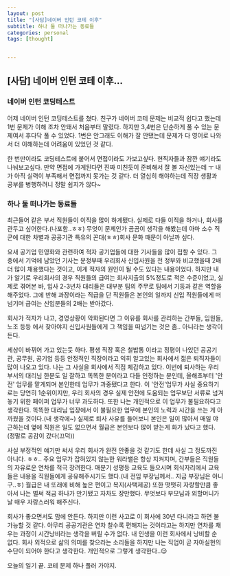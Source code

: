 ```yaml
---
layout: post
title: "[사담]네이버 인턴 코테 이후"
subtitle: 하나 둘 떠나가는 동료들
categories: personal
tags: [thought]


---
```




## [사담] 네이버 인턴 코테 이후...

### 네이버 인턴 코딩테스트

어제 네이버 인턴 코딩테스트를 쳤다. 친구가 네이버 코테 문제는 비교적 쉽다고 했는데 1번 문제가 이해 조차 안돼서 처음부터 말렸다. 하지만 3,4번은 단순하게 풀 수 있는 문제여서 후다닥 풀 수 있었다. 1번은 안그래도 이해가 잘 안됐는데 문제가 다 영어로 나와서 더 이해하는데 어려움이 있었던 것 같다.

한 번만이라도 코딩테스트에 붙어서 면접이라도 가보고싶다. 현직자들과 잠깐 얘기라도 나눠보고싶다. 만약 면접에 가게된다면 진짜 미친듯이 준비해서 잘 볼 자신있는데 ㅜ 내가 아직 실력이 부족해서 면접까지 못가는 것 같다. 더 열심히 해야하는데 직장 생활과 공부를 병행하려니 정말 쉽지가 않다~

### 하나 둘 떠나가는 동료들

최근들어 같은 부서 직원들이 이직을 많이 하게됐다. 실제로 다들 이직을 하거나, 회사를 관두고 싶어한다.(나포함..ㅎㅎ) 무엇이 문제인가 곰곰이 생각을 해봤는데 아마 소수 직군에 대한 차별과 공공기관 특유의 꼰대(ㅎㅎ)회사 문화 때문이 아닐까 싶다.

요새 공기업 민영화와 관련하여 적자 공기업들에 대한 기사들을 많이 접할 수 있다. 그 중에서 기억에 남았던 기사는 문정부때 우리회사 신입사원을 전 정부와 비교했을때 2배 더 많이 채용했다는 것이고, 이게 적자의 원인이 될 수도 있다는 내용이었다. 하지만 내가 알기로 우리회사의 경우 직원들의 급여는 회사지출의 5%정도로 적은 수준이었고, 실제로 겪어본 바, 입사 2-3년차 대리들은 대부분 팀의 주무로 팀에서 기둥과 같은 역할을 해주었다. 그에 반해 과장이라는 직급을 단 직원들은 본인의 일까지 신입 직원들에게 떠넘기며 급여는 신입분들의 2배는 받아갔다.

회사가 적자가 나고, 경영상황이 악화된다면 그 이유를 회사를 관리하는 간부들, 임원들, 노조 등등 에서 찾아야지 신입사원들에게 그 책임을 떠넘기는 것은 좀.. 아니라는 생각이 든다.

세상이 바뀌어 가고 있는듯 하다. 평생 직장 혹은 철밥통 이라고 정평이 나있던 공공기관, 공무원, 공기업 등등 안정적인 직장이라고 익히 알고있는 회사에서 젊은 퇴직자들이 많이 나오고 있다. 나는 그 사실을 회사에서 직접 체감하고 있다. 이번에 퇴사하는 우리 부서의 대리님 한분도 일 잘하고 똑똑한 분이라고 다들 인정하는 분인데, 올해초부터 '안전' 업무를 맡게되며 본인한테 업무가 과중됐다고 한다. 이 '안전'업무가 사실 중요하기로는 당연히 1순위이지만, 우리 회사의 경우 실제 안전에 도움되는 업무보단 서류로 넘겨놓기 위한 페이퍼 업무가 너무 과도하다. 또한 나는 개인적으로 이 업무가 불필요하다고 생각한다. 똑똑한 대리님 입장에서 이 불필요한 업무에 본인의 노력과 시간을 쓰는 게 아까웠을 것이다.(내 생각에~) 실제로 퇴사 사유를 들어보니 본인은 일이 많아서 매일 야근하는데 옆에 직원은 일도 없으면서 월급은 본인보다 많이 받는게 화가 났다고 했다. (정말로 공감이 갔다(끄덕))

사실 부정적인 얘기만 써서 우리 회사가 완전 안좋을 것 같기도 한데 사실 그 정도까진 아니다. ㅎㅎ.. 주요 업무가 잡혀있지 않는한 워라밸은 항상 지켜지며, 간부들은 직원들의 자유로운 연차를 적극 장려한다. 매분기 성평등 교육도 들으시며 회식자리에서 교육들은 내용을 직원들에게 공유해주시기도 했다.(내 전임 부장님께서.. 지금 부장님은 아니구..ㅎ) 월급은 내 또래에 비해 높은 편이고 복지(사택제공) 또한 떳떳히 자랑할만큼 좋아서 나는 벌써 적금 하나가 만기됐고 자차도 장만했다. 무엇보다 부모님과 외할머니가 날 매우 자랑스러워 해주신다.

회사가 좋으면서도 맘에 안든다. 하지만 이런 사고로 이 회사에 30년 다니라고 하면 불가능할 것 같다. 아무리 공공기관은 연차 찰수록 편해지는 것이라고는 하지만 연차를 채우는 과정이 시간낭비라는 생각을 버릴 수가 없다. 내 인생을 이런 회사에서 낭비할 순 없다. 회사 외적으로 삶의 의미를 찾으라는 소리들을 하지만 나는 직업이 곧 자아실현의 수단이 되어야 한다고 생각한다. 개인적으로 그렇게 생각한다..😌

오늘의 일기 끝. 코테 문제 하나 풀러 가야지.